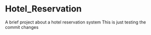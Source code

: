 # Hotel_Reservation
A brief project about a hotel reservation system
This is just testing the commit changes
